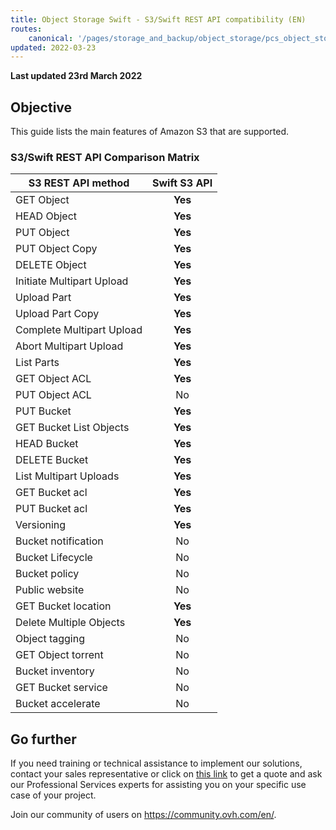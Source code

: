 ```yaml
---
title: Object Storage Swift - S3/Swift REST API compatibility (EN)
routes:
    canonical: '/pages/storage_and_backup/object_storage/pcs_object_storage_standard_s3_and_swift_rest_api_compatibility'
updated: 2022-03-23
---
```

**Last updated 23rd March 2022**

## Objective

This guide lists the main features of Amazon S3 that are supported.

### S3/Swift REST API Comparison Matrix

| S3 REST API method | Swift S3 API |
| --- | :---: |
| GET Object | **Yes** |
| HEAD Object | **Yes** |
| PUT Object | **Yes** |
| PUT Object Copy | **Yes** |
| DELETE Object | **Yes** |
| Initiate Multipart Upload | **Yes** |
| Upload Part | **Yes** |
| Upload Part Copy | **Yes** |
| Complete Multipart Upload | **Yes** |
| Abort Multipart Upload | **Yes** |
| List Parts | **Yes** |
| GET Object ACL | **Yes** |
| PUT Object ACL | No |
| PUT Bucket | **Yes** |
| GET Bucket List Objects | **Yes** |
| HEAD Bucket | **Yes** |
| DELETE Bucket | **Yes** |
| List Multipart Uploads | **Yes** |
| GET Bucket acl | **Yes** |
| PUT Bucket acl | **Yes** |
| Versioning | **Yes** |
| Bucket notification | No |
| Bucket Lifecycle | No |
| Bucket policy | No |
| Public website | No |
| GET Bucket location | **Yes** |
| Delete Multiple Objects | **Yes** |
| Object tagging | No |
| GET Object torrent | No |
| Bucket inventory | No |
| GET Bucket service | No |
| Bucket accelerate | No |

## Go further

If you need training or technical assistance to implement our solutions, contact your sales representative or click on [this link](https://www.ovhcloud.com/pl/professional-services/) to get a quote and ask our Professional Services experts for assisting you on your specific use case of your project.

Join our community of users on <https://community.ovh.com/en/>.